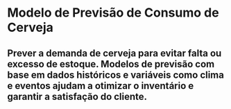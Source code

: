 # Modelo de Previsão de Consumo de Cerveja
## Prever a demanda de cerveja para evitar falta ou excesso de estoque. Modelos de previsão com base em dados históricos e variáveis como clima e eventos ajudam a otimizar o inventário e garantir a satisfação do cliente.  
